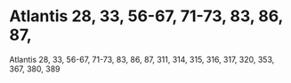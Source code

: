 # Atlantis 28, 33, 56-67, 71-73, 83, 86, 87,

Atlantis 28, 33, 56-67, 71-73, 83, 86, 87,
311, 314, 315, 316, 317, 320, 353,
367, 380, 389